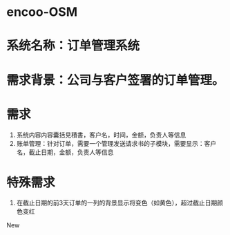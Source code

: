 # encoo-OSM
# 系统名称：订单管理系统
# 需求背景：公司与客户签署的订单管理。
# 需求
1. 系统内容内容囊括見積書，客户名，时间，金额，负责人等信息
2. 账单管理：针对订单，需要一个管理发送请求书的子模块，需要显示：客户名，截止日期，金额，负责人等信息

# 特殊需求
1. 在截止日期的前3天订单的一列的背景显示将变色（如黄色），超过截止日期颜色变红




New